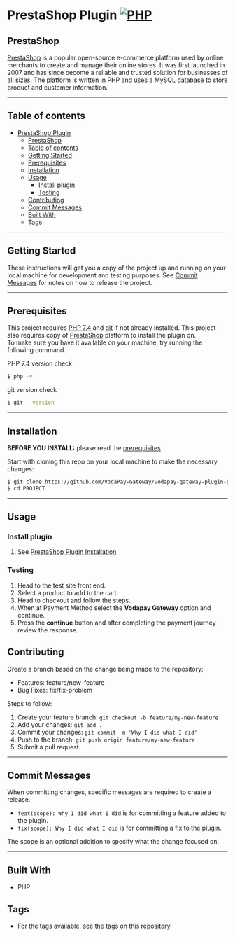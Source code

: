 # PrestaShop Plugin [![PHP](https://github.com/VodaPay-Gateway/vodapay-gateway-plugin-prestashop/actions/workflows/release.yml/badge.svg?branch=main)](https://github.com/VodaPay-Gateway/vodapay-gateway-plugin-prestashop/actions/workflows/release.yml)

## PrestaShop
[PrestaShop](https://prestashop.com/) is a popular open-source e-commerce platform used by online merchants to create and manage their online stores. It was first launched in 2007 and has since become a reliable and trusted solution for businesses of all sizes. The platform is written in PHP and uses a MySQL database to store product and customer information. 

---

## Table of contents

- [PrestaShop Plugin ](#prestashop-plugin-)
  - [PrestaShop](#prestashop)
  - [Table of contents](#table-of-contents)
  - [Getting Started](#getting-started)
  - [Prerequisites](#prerequisites)
  - [Installation](#installation)
  - [Usage](#usage)
    - [Install plugin](#install-plugin)
    - [Testing](#testing)
  - [Contributing](#contributing)
  - [Commit Messages](#commit-messages)
  - [Built With](#built-with)
  - [Tags](#tags)


---
## Getting Started

These instructions will get you a copy of the project up and running on your local machine for development and testing purposes. See [Commit Messages](#commit-messages) for notes on how to release the project.

---

## Prerequisites
This project requires [PHP 7.4](https://windows.php.net/download#php-7.4) and [git](https://git-scm.com/downloads) if not already installed. This project also requires copy of [PrestaShop](https://github.com/PrestaShop/PrestaShop/releases) platform to install the plugin on.                                            
To make sure you have it available on your machine,
try running the following command.

PHP 7.4 version check
```sh
$ php -v
```
git version check
```sh
$ git --version
```
---

## Installation

**BEFORE YOU INSTALL:** please read the [prerequisites](#prerequisites)

Start with cloning this repo on your local machine to make the necessary changes:

```sh
$ git clone https://github.com/VodaPay-Gateway/vodapay-gateway-plugin-prestashop.git
$ cd PROJECT
```

---
## Usage

### Install plugin

1. See [PrestaShop Plugin Installation](https://docs.vodapaygateway.vodacom.co.za/docs/plugins-sdks/plugins/PrestaShop/Installation)

### Testing

1. Head to the test site front end.
2. Select a product to add to the cart.
3. Head to checkout and follow the steps.
4. When at Payment Method select the **Vodapay Gateway** option and continue. 
5. Press the **continue** button and after completing the payment journey review the response.

## Contributing

Create a branch based on the change being made to the repository:
- Features: feature/new-feature
- Bug Fixes: fix/fix-problem


Steps to follow:
1.  Create your feature branch: `git checkout -b feature/my-new-feature`
2.  Add your changes: `git add .`
3.  Commit your changes: `git commit -m 'Why I did what I did'`
4.  Push to the branch: `git push origin feature/my-new-feature`
5.  Submit a pull request.
---


## Commit Messages
When committing changes, specific messages are required to create a release.

* `feat(scope): Why I did what I did` is for committing a feature added to the plugin.
* `fix(scope): Why I did what I did` is for committing a fix to the plugin.

The scope is an optional addition to specify what the change focused on.

---
## Built With

* PHP

## Tags

 * For the tags available, see the [tags on this repository](https://github.com/VodaPay-Gateway/vodapay-gateway-plugin-opencart/tags).